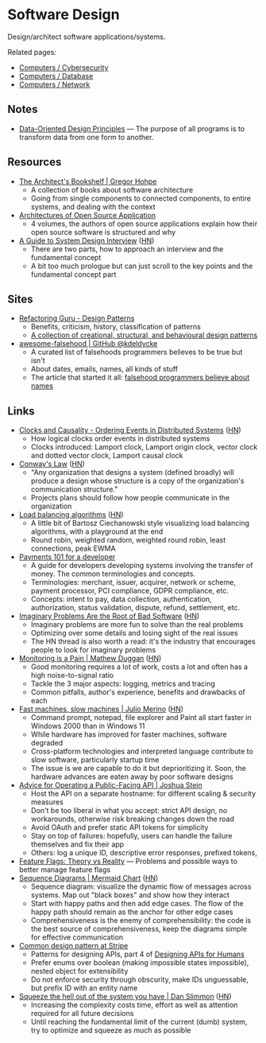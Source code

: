 # Software Design

Design/architect software applications/systems.

Related pages:

- [Computers / Cybersecurity](/computers/cybersecurity)
- [Computers / Database](/computers/database)
- [Computers / Network](/computers/network)

## Notes

- [Data-Oriented Design Principles](https://data-oriented.design/) — The purpose
  of all programs is to transform data from one form to another.

## Resources

- [The Architect's Bookshelf | Gregor Hohpe](https://architectelevator.com/architecture/architect-bookshelf/)
  - A collection of books about software architecture
  - Going from single components to connected components, to entire systems, and
    dealing with the context
- [Architectures of Open Source Application](https://aosabook.org/en/index.html)
  - 4 volumes, the authors of open source applications explain how their open
    source software is structured and why
- [A Guide to System Design Interview](https://interviewing.io/guides/system-design-interview/part-two)
  ([HN](https://news.ycombinator.com/item?id=34999464))
  - There are two parts, how to approach an interview and the fundamental
    concept
  - A bit too much prologue but can just scroll to the key points and the
    fundamental concept part

## Sites

- [Refactoring Guru - Design Patterns](https://refactoring.guru/design-patterns)
  - Benefits, criticism, history, classification of patterns
  - [A collection of creational, structural, and behavioural design patterns](https://refactoring.guru/design-patterns/catalog)
- [awesome-falsehood | GitHub @kdeldycke](https://github.com/kdeldycke/awesome-falsehood)
  - A curated list of falsehoods programmers believes to be true but isn't
  - About dates, emails, names, all kinds of stuff
  - The article that started it all:
    [falsehood programmers believe about names](https://www.kalzumeus.com/2010/06/17/falsehoods-programmers-believe-about-names/)

## Links

- [Clocks and Causality - Ordering Events in Distributed Systems](https://www.exhypothesi.com/clocks-and-causality/)
  ([HN](https://news.ycombinator.com/item?id=35399603))
  - How logical clocks order events in distributed systems
  - Clocks introduced: Lamport clock, Lamport origin clock, vector clock and
    dotted vector clock, Lamport causal clock
- [Conway's Law](https://martinfowler.com/bliki/ConwaysLaw.html)
  ([HN](https://news.ycombinator.com/item?id=35591026))
  - "Any organization that designs a system (defined broadly) will produce a
    design whose structure is a copy of the organization's communication
    structure."
  - Projects plans should follow how people communicate in the organization
- [Load balancing algorithms](https://samwho.dev/load-balancing/)
  ([HN](https://news.ycombinator.com/item?id=35588797))
  - A little bit of Bartosz Ciechanowski style visualizing load balancing
    algorithms, with a playground at the end
  - Round robin, weighted random, weighted round robin, least connections, peak
    EWMA
- [Payments 101 for a developer](https://github.com/juspay/hyperswitch/wiki/Payments-101-for-a-Developer)
  - A guide for developers developing systems involving the transfer of money.
    The common terminologies and concepts.
  - Terminologies: merchant, issuer, acquirer, network or scheme, payment
    processor, PCI compliance, GDPR compliance, etc.
  - Concepts: intent to pay, data collection, authentication, authorization,
    status validation, dispute, refund, settlement, etc.
- [Imaginary Problems Are the Root of Bad Software](https://cerebralab.com/Imaginary_Problems_Are_the_Root_of_Bad_Software)
  ([HN](https://news.ycombinator.com/item?id=36380711))
  - Imaginary problems are more fun to solve than the real problems
  - Optimizing over some details and losing sight of the real issues
  - The HN thread is also worth a read: it's the industry that encourages people
    to look for imaginary problems
- [Monitoring is a Pain | Mathew Duggan](https://matduggan.com/were-all-doing-metrics-wrong/)
  ([HN](https://news.ycombinator.com/item?id=36469147))
  - Good monitoring requires a lot of work, costs a lot and often has a high
    noise-to-signal ratio
  - Tackle the 3 major aspects: logging, metrics and tracing
  - Common pitfalls, author's experience, benefits and drawbacks of each
- [Fast machines, slow machines | Julio Merino](https://jmmv.dev/2023/06/fast-machines-slow-machines.html)
  ([HN](https://news.ycombinator.com/item?id=36503983))
  - Command prompt, notepad, file explorer and Paint all start faster in Windows
    2000 than in Windows 11
  - While hardware has improved for faster machines, software degraded
  - Cross-platform technologies and interpreted language contribute to slow
    software, particularly startup time
  - The issue is we are capable to do it but deprioritizing it. Soon, the
    hardware advances are eaten away by poor software designs
- [Advice for Operating a Public-Facing API | Joshua Stein](https://jcs.org/2023/07/12/api)
  - Host the API on a separate hostname: for different scaling & security
    measures
  - Don't be too liberal in what you accept: strict API design, no workarounds,
    otherwise risk breaking changes down the road
  - Avoid OAuth and prefer static API tokens for simplicity
  - Stay on top of failures: hopefully, users can handle the failure themselves
    and fix their app
  - Others: log a unique ID, descriptive error responses, prefixed tokens,
- [Feature Flags: Theory vs Reality](https://bpapillon.com/post/feature-flags-theory-vs-reality/)
  — Problems and possible ways to better manage feature flags
- [Sequence Diagrams | Mermaid Chart](https://www.mermaidchart.com/blog/posts/sequence-diagrams-the-good-thing-uml-brought-to-software-development)
  ([HN](https://news.ycombinator.com/item?id=36342931))
  - Sequence diagram: visualize the dynamic flow of messages across systems. Map
    out "black boxes" and show how they interact
  - Start with happy paths and then add edge cases. The flow of the happy path
    should remain as the anchor for other edge cases
  - Comprehensiveness is the enemy of comprehensibility: the code is the best
    source of comprehensiveness, keep the diagrams simple for effective
    communication
- [Common design pattern at Stripe](https://dev.to/stripe/common-design-patterns-at-stripe-1hb4)
  - Patterns for designing APIs, part 4 of
    [Designing APIs for Humans](https://dev.to/paulasjes/series/19794)
  - Prefer enums over boolean (making impossible states impossible), nested
    object for extensibility
  - Do not enforce security through obscurity, make IDs unguessable, but prefix
    ID with an entity name
- [Squeeze the hell out of the system you have | Dan Slimmon](https://blog.danslimmon.com/2023/08/11/squeeze-the-hell-out-of-the-system-you-have/)
  ([HN](https://news.ycombinator.com/item?id=37091983))
  - Increasing the complexity costs time, effort as well as attention required
    for all future decisions
  - Until reaching the fundamental limit of the current (dumb) system, try to
    optimize and squeeze as much as possible
